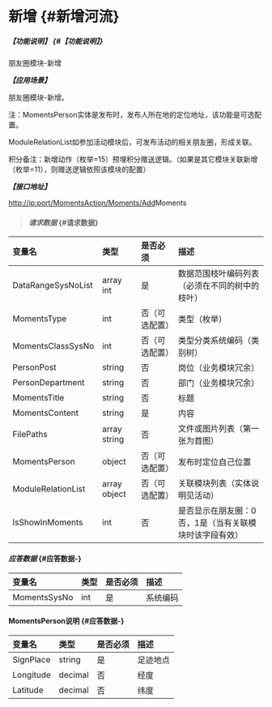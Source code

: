 # 新增 {#新增河流}

##### _【功能说明】_ {#【功能说明】}

朋友圈模块-新增

_**【应用场景】**_

朋友圈模块-新增。

注：MomentsPerson实体是发布时，发布人所在地的定位地址，该功能是可选配置。

ModuleRelationList如参加活动模块后，可发布活动的相关朋友圈，形成关联。

积分备注：新增动作（枚举=15）预埋积分赠送逻辑。（如果是其它模块关联新增（枚举=11），则赠送逻辑依照该模块的配置）

_**【接口地址】**_

[http://ip:port/MomentsAction/Moments/Add](http://ip:port/HMAction/River/AddRiver)Moments

> #### _请求数据_ {#请求数据}

| 变量名 | 类型 | 是否必须 | 描述 |
| :--- | :--- | :--- | :--- |
| DataRangeSysNoList | array int | 是 | 数据范围枝叶编码列表（必须在不同的树中的枝叶） |
| MomentsType | int | 否（可选配置） | 类型（枚举） |
| MomentsClassSysNo | int | 否（可选配置） | 类型分类系统编码（类别树） |
| PersonPost | string | 否 | 岗位（业务模块冗余） |
| PersonDepartment | string | 否 | 部门（业务模块冗余） |
| MomentsTitle | string | 否 | 标题 |
| MomentsContent | string | 是 | 内容 |
| FilePaths | array string | 否 | 文件或图片列表（第一张为首图） |
| MomentsPerson | object | 否（可选配置） | 发布时定位自己位置 |
| ModuleRelationList | array object | 否（可选配置） | 关联模块列表（实体说明见活动） |
| IsShowInMoments | int | 否 | 是否显示在朋友圈：0否，1是（当有关联模块时该字段有效） |


#### _应答数据_ {#应答数据-}

| 变量名 | 类型 | 是否必须 | 描述 |
| :--- | :--- | :--- | :--- |
| MomentsSysNo | int | 是 | 系统编码 |

#### MomentsPerson说明 {#应答数据-}

| 变量名 | 类型 | 是否必须 | 描述 |
| :--- | :--- | :--- | :--- |
| SignPlace | string | 是 | 足迹地点 |
| Longitude | decimal | 否 | 经度 |
| Latitude | decimal | 否 | 纬度 |



